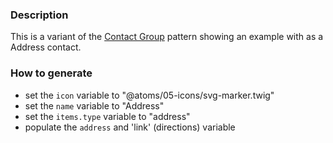 ### Description
This is a variant of the [Contact Group](./?p=molecules-contact-group) pattern showing an example with as a Address contact.

### How to generate
* set the `icon` variable to "@atoms/05-icons/svg-marker.twig"
* set the `name` variable to "Address"
* set the `items.type` variable to "address" 
* populate the `address` and 'link' (directions) variable
